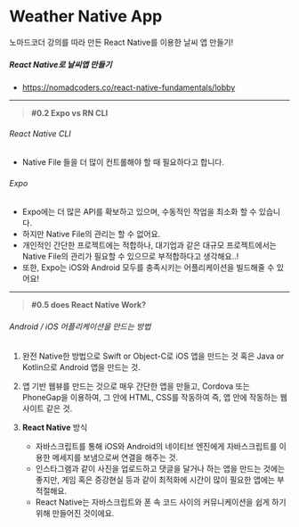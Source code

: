 # Weather Native App

노마드코더 강의를 따라 만든 React Native를 이용한 날씨 앱 만들기!

##### React Native로 날씨앱 만들기

- https://nomadcoders.co/react-native-fundamentals/lobby

---

> **#0.2 Expo vs RN CLI**

###### React Native CLI

- Native File 들을 더 많이 컨트롤해야 할 때 필요하다고 합니다.

###### Expo

- Expo에는 더 많은 API를 확보하고 있으며, 수동적인 작업을 최소화 할 수 있습니다.
- 하지만 Native File의 관리는 할 수 없어요.
- 개인적인 간단한 프로젝트에는 적합하나, 대기업과 같은 대규모 프로젝트에서는
  Native File의 관리가 필요할 수 있으므로 부적합하다고 생각해요..!
- 또한, Expo는 iOS와 Android 모두를 충족시키는 어플리케이션을 빌드해줄 수 있어요!

---

> **#0.5 does React Native Work?**

###### Android / iOS 어플리케이션을 만드는 방법

1. 완전 Native한 방법으로 Swift or Object-C로 iOS 앱을 만드는 것 혹은 Java or Kotlin으로 Android 앱을 만드는 것.
2. 앱 기반 웹뷰를 만드는 것으로 매우 간단한 앱을 만들고, Cordova 또는 PhoneGap을 이용하여, 그 안에 HTML, CSS를 작동하여 즉, 앱 안에 작동하는 웹사이트 같은 것.
3. **React Native** 방식

   - 자바스크립트를 통해 iOS와 Android의 네이티브 엔진에게 자바스크립트를 이용한 메세지를 보냄으로써 연결을 해주는 것.
   - 인스타그램과 같이 사진을 업로드하고 댓글을 달거나 하는 앱을 만드는 것에는 좋지만, 게임 혹은 증강현실 등과 같이 최적화에 시간이 많이 필요한 앱에는 부적절해요.
   - React Native는 자바스크립트와 폰 속 코드 사이의 커뮤니케이션을 쉽게 하기 위해 만들어진 것이에요.
